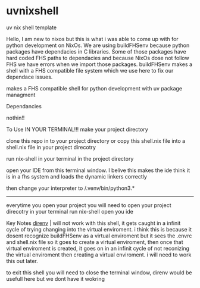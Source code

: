 # uvnixshell

uv nix shell template

Hello, I am new to nixos but this is what i was able to come up with for python development on NixOs. We are using buildFHSenv because python packages have dependacies in C libraries. Some of those packages have hard coded FHS paths to dependacies and because NixOs dose not follow FHS we have errors when we import those packages. buildFHSenv makes a shell with a FHS compatible file system which we use here to fix our dependace issues.

makes a FHS compatible shell for python development with uv package managment

Dependancies

  nothin!!


To Use
IN YOUR TERMINAL!!!
make your project directory

clone this repo in to your project directory or copy this shell.nix file into a shell.nix file in your project direcotry

run nix-shell in your terminal in the project directory

open your IDE from this terminal window. 
    I belive this makes the ide think it is in a fhs system and loads the dynamic linkers correctly

then change your interpreter to /.venv/bin/python3.*
_________________________________________________
everytime you open your project you will need to 
  open your project direcotry in your terminal
  run nix-shell
  open you ide


Key Notes
[direnv](https://direnv.net/) | will not work with this shell, it gets caught in a infinit cycle of trying changing into the virtual enviroment.
  i think this is because it dosent recognize buildFHSenv as a virtual enviroment but it sees the .envrc and shell.nix file so it goes to create a virtual enviroment, then once that virtual enviroment is created, it goes on in an infinit cycle of not reconizing the virtual enviroment then creating a virtual enviroment.
  i will need to work this out later.

  to exit this shell you will need to close the terminal window, direnv would be usefull here but we dont have it wokring
  
